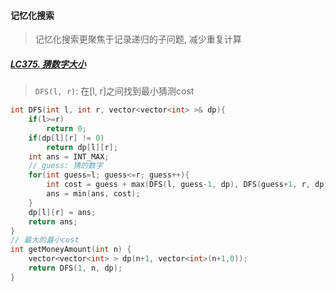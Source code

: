 #### 记忆化搜索

> 记忆化搜索更聚焦于记录递归的子问题, 减少重复计算

##### [LC375. 猜数字大小](../workspace/375.猜数字大小-ii.cpp)
> `DFS(l, r)`: 在[l, r]之间找到最小猜测cost

```CPP
int DFS(int l, int r, vector<vector<int> >& dp){
    if(l>=r)
        return 0;
    if(dp[l][r] != 0)
        return dp[l][r];
    int ans = INT_MAX;
    // guess: 猜的数字
    for(int guess=l; guess<=r; guess++){
        int cost = guess + max(DFS(l, guess-1, dp), DFS(guess+1, r, dp));
        ans = min(ans, cost);
    }
    dp[l][r] = ans;
    return ans;
}
// 最大的最小cost
int getMoneyAmount(int n) {
    vector<vector<int> > dp(n+1, vector<int>(n+1,0));
    return DFS(1, n, dp);
}
```